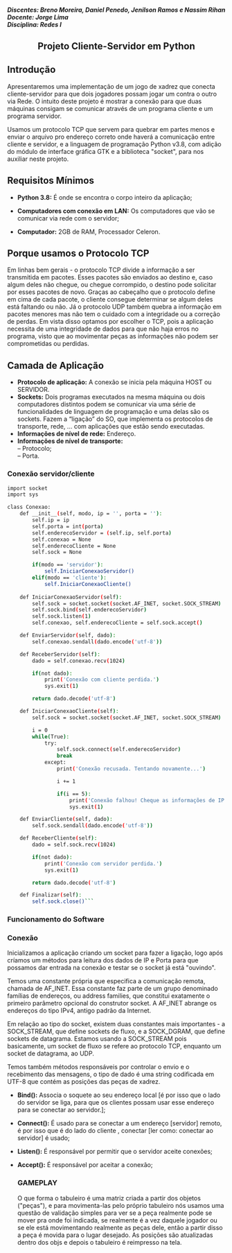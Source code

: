 <html>
<body>
  
<h5>
  Discentes: Breno Moreira, Daniel Penedo, Jenilson Ramos e Nassim Rihan <br>
  Docente: Jorge Lima <br>
  Disciplina: Redes I <br>
</h5>
<h2 align="center"> Projeto Cliente-Servidor em Python </h2>
  
## Introdução
<p>Apresentaremos uma implementação de um jogo de xadrez que conecta cliente-servidor para que dois jogadores possam jogar um contra o outro via Rede. O intuito deste projeto é mostrar a conexão para que duas máquinas consigam se comunicar através de um programa cliente e um programa servidor.
</p>
  
<p>Usamos um protocolo TCP que servem para quebrar em partes menos e enviar o arquivo pro endereço correto onde haverá a comunicação entre cliente e servidor, e a linguagem de programação Python v3.8, com adição do módulo de interface gráfica GTK e a biblioteca "socket", para nos auxiliar neste projeto. 
</p>  

## Requisitos Mínimos
- **Python 3.8:** É onde se encontra o corpo inteiro da aplicação;

- **Computadores com conexão em LAN:** Os computadores que vão se comunicar via rede com o servidor;
  
- **Computador:** 2GB de RAM, Processador Celeron.  

## Porque usamos o Protocolo TCP 

<p>Em linhas bem gerais - o protocolo TCP divide a informação a ser transmitida em pacotes. Esses pacotes são enviados ao destino e, caso algum deles não chegue, ou chegue corrompido, o destino pode solicitar por esses pacotes de novo. Graças ao cabeçalho que o protocolo define em cima de cada pacote, o cliente consegue determinar se algum deles está faltando ou não. Já o protocolo UDP também quebra a informação em pacotes menores mas não tem o cuidado com a integridade ou a correção de perdas. Em vista disso optamos por escolher o TCP, pois a aplicação necessita de uma integridade de dados para que não haja erros no programa, visto que ao movimentar peças as informações não podem ser comprometidas ou perdidas.
</p>
  
## Camada de Aplicação 

 - **Protocolo de aplicação:** A conexão se inicia pela máquina HOST ou SERVIDOR. 
 - **Sockets:** Dois programas executados na mesma máquina ou dois computadores distintos podem se comunicar via uma série de funcionalidades de linguagem de programação e uma delas são os sockets.  Fazem a “ligação” do SO, que implementa os protocolos de transporte, rede, ... com aplicações que estão sendo executadas.
- **Informações de nível de rede:** Endereço.
- **Informações de nível de transporte:**
      <br>– Protocolo;
      <br>– Porta.
  
### Conexão servidor/cliente

```sh
import socket
import sys

class Conexao:
    def __init__(self, modo, ip = '', porta = ''):
        self.ip = ip
        self.porta = int(porta)
        self.enderecoServidor = (self.ip, self.porta)
        self.conexao = None
        self.enderecoCliente = None
        self.sock = None

        if(modo == 'servidor'):
            self.IniciarConexaoServidor()
        elif(modo == 'cliente'):
            self.IniciarConexaoCliente()
    
    def IniciarConexaoServidor(self):
        self.sock = socket.socket(socket.AF_INET, socket.SOCK_STREAM)
        self.sock.bind(self.enderecoServidor)
        self.sock.listen(1)
        self.conexao, self.enderecoCliente = self.sock.accept()

    def EnviarServidor(self, dado):
        self.conexao.sendall(dado.encode('utf-8'))

    def ReceberServidor(self):
        dado = self.conexao.recv(1024)

        if(not dado):
            print('Conexão com cliente perdida.')
            sys.exit(1)

        return dado.decode('utf-8')

    def IniciarConexaoCliente(self):
        self.sock = socket.socket(socket.AF_INET, socket.SOCK_STREAM)

        i = 0
        while(True):
            try:
                self.sock.connect(self.enderecoServidor)
                break
            except:
                print('Conexão recusada. Tentando novamente...')

                i += 1

                if(i == 5):
                    print('Conexão falhou! Cheque as informações de IP e porta, depois tente novamente.')
                    sys.exit(1)

    def EnviarCliente(self, dado):
        self.sock.sendall(dado.encode('utf-8'))

    def ReceberCliente(self):
        dado = self.sock.recv(1024)

        if(not dado):
            print('Conexão com servidor perdida.')
            sys.exit(1)

        return dado.decode('utf-8')

    def Finalizar(self):
        self.sock.close()```
```
### Funcionamento do Software 
<h3> Conexão </h3>
<p>Inicializamos a aplicação criando um socket para fazer a ligação, logo após críamos um métodos para leitura dos dados de IP e Porta para que possamos dar entrada na conexão e testar se o socket já está "ouvindo".</p> 
<p> Temos uma constante própria que especifica a comunicação remota, chamada de AF_INET. Essa constante faz parte de um grupo denominado famílias de endereços, ou address families, que constitui exatamente o primeiro parâmetro opcional do construtor socket. A AF_INET abrange os endereços do tipo IPv4, antigo padrão da Internet.</p>
<p>Em relação ao tipo do socket, existem duas constantes mais importantes - a SOCK_STREAM, que define sockets de fluxo, e a SOCK_DGRAM, que define sockets de datagrama. Estamos usando a SOCK_STREAM pois basicamente, um socket de fluxo se refere ao protocolo TCP, enquanto um socket de datagrama, ao UDP.</p>
<p> Temos também métodos responsáveis por controlar o envio e o recebimento das mensagens, o tipo de dado é uma string codificada em UTF-8 que contém as posições das peças de xadrez.</p>
  
- **Bind():** Associa o soquete ao seu endereço local [é por isso que o lado do servidor se liga, para que os clientes possam usar esse endereço para se conectar ao servidor.]; 
- **Connect():** É usado para se conectar a um endereço [servidor] remoto, é por isso que é do lado do cliente , conectar [ler como: conectar ao servidor] é usado;
- **Listen():** É responsável por permitir que o servidor aceite conexões;
- **Accept():** É responsável por aceitar a conexão; 
  
  <h3> GAMEPLAY </h3>
  
  <p> O que forma o tabuleiro é uma matriz criada a partir dos objetos ("peças"), e para movimenta-las pelo próprio tabuleiro nós usamos uma questão de validação simples para ver se a peça realmente pode se mover pra onde foi indicada, se realmente é a vez daquele jogador ou se ele está movimentando realmente as peças dele, então a partir disso a peça é movida para o lugar desejado. As posições são atualizadas dentro dos objs e depois o tabuleiro é reimpresso na tela. </p>
  
</body>
</html>
